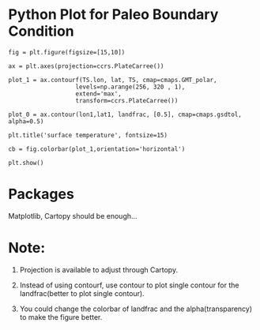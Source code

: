 # Python Plot for Paleo Boundary Condition

```
fig = plt.figure(figsize=[15,10])

ax = plt.axes(projection=ccrs.PlateCarree())

plot_1 = ax.contourf(TS.lon, lat, TS, cmap=cmaps.GMT_polar,
                   levels=np.arange(256, 320 , 1),
                   extend='max',
                   transform=ccrs.PlateCarree())

plot_0 = ax.contour(lon1,lat1, landfrac, [0.5], cmap=cmaps.gsdtol, alpha=0.5)

plt.title('surface temperature', fontsize=15)

cb = fig.colorbar(plot_1,orientation='horizontal')

plt.show()

```
# Packages
  Matplotlib, Cartopy should be enough...   
 
# Note:
1. Projection is available to adjust through Cartopy.  

2. Instead of using contourf, use contour to plot single contour for the landfrac(better to plot single contour).  

3. You could change the colorbar of landfrac and the alpha(transparency) to make the figure better.    

      
